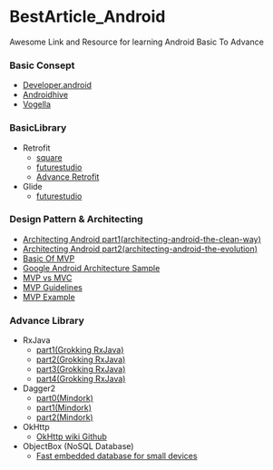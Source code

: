 # BestArticle_Android
Awesome Link and Resource for learning Android Basic To Advance

### Basic Consept
 * [Developer.android](https://developer.android.com/training/basics/firstapp/)
 * [Androidhive](https://www.androidhive.info/)
 * [Vogella](http://www.vogella.com/tutorials/android.html)
   
### BasicLibrary
* Retrofit
   - [square](http://square.github.io/retrofit/)
   - [futurestudio](https://futurestud.io/tutorials/retrofit-getting-started-and-android-client)
   - [Advance Retrofit](http://www.vogella.com/tutorials/Retrofit/article.html)
* Glide
   - [futurestudio](https://futurestud.io/tutorials/glide-getting-started)

### Design Pattern & Architecting
 * [Architecting Android part1(architecting-android-the-clean-way)](https://fernandocejas.com/2014/09/03/architecting-android-the-clean-way/)
 * [Architecting Android part2(architecting-android-the-evolution)](https://fernandocejas.com/2015/07/18/architecting-android-the-evolution/)
 * [Basic Of MVP](https://hackernoon.com/basics-of-mvp-the-android-way-f75da407019d)
 * [Google Android Architecture Sample](https://github.com/googlesamples/android-architecture)
 * [MVP vs MVC](https://stackoverflow.com/questions/2056/what-are-mvp-and-mvc-and-what-is-the-difference)
 * [MVP Guidelines](https://medium.com/@cervonefrancesco/model-view-presenter-android-guidelines-94970b430ddf)
 * [MVP Example](https://github.com/MindorksOpenSource/android-mvp-architecture)
 
### Advance Library
 * RxJava
   - [part1(Grokking RxJava)](https://blog.danlew.net/2014/09/15/grokking-rxjava-part-1/) 
   - [part2(Grokking RxJava)](https://blog.danlew.net/2014/09/15/grokking-rxjava-part-2/)
   - [part3(Grokking RxJava)](https://blog.danlew.net/2014/09/15/grokking-rxjava-part-3/)
   - [part4(Grokking RxJava)](https://blog.danlew.net/2014/09/15/grokking-rxjava-part-4/)
* Dagger2
   - [part0(Mindork)](https://blog.mindorks.com/android-dagger2-critical-things-to-know-before-you-implement-275663aecc3e#.bskiz1879)
   - [part1(Mindork)](https://blog.mindorks.com/introduction-to-dagger-2-using-dependency-injection-in-android-part-1-223289c2a01b#.ki6nt86l6)
   - [part2(Mindork)](https://blog.mindorks.com/introduction-to-dagger-2-using-dependency-injection-in-android-part-2-b55857911bcd#.mkpzyk8sa)
* OkHttp
   - [OkHttp wiki Github](https://github.com/square/okhttp/wiki)
* ObjectBox (NoSQL Database)
   - [Fast embedded database for small devices](https://objectbox.io/)
